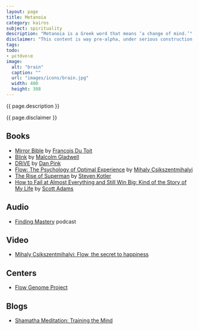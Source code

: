 ```yaml
---
layout: page
title: Metanoia
category: kairos
subject: spirituality
description: "Metanoia is a Greek word that means ‘a change of mind.’"
disclaimer: "This content is way pre-alpha, under serious construction. It is a chaotic mess of details that I want to organize and clarify and shape into something that creates value and tells a story. (Soon, hopefully!)"
tags:
todo:
- μετάνοια
image:
  alt: "brain"
  caption: ""
  url: "images/icons/brain.jpg"
  width: 400
  height: 308
---
```


{{ page.description }}

{{ page.disclaimer }}

Books
-----
* [Mirror Bible](http://www.mirrorbible.com/) by [Francois Du Toit](https://mobile.twitter.com/francoislydia)
* [Blink](http://gladwell.com/blink/) by [Malcolm Gladwell](https://mobile.twitter.com/Gladwell)
* [DRiVE](http://www.danpink.com/books/drive/) by [Dan Pink](https://mobile.twitter.com/danielpink)
* [Flow: The Psychology of Optimal Experience]() by [Mihaly Csikszentmihalyi]()
* [The Rise of Superman](http://riseofsuperman.com/) by [Steven Kotler](https://mobile.twitter.com/steven_kotler)
* [How to Fail at Almost Everything and Still Win Big: Kind of the Story of My Life](http://amazon.com/d/dp/B00COOFBA4) by [Scott Adams](https://twitter.com/scottadamssays)

Audio
-----
* [Finding Mastery](https://soundcloud.com/findingmastery) podcast

Video
-----
* [Mihaly Csikszentmihalyi: Flow, the secret to happiness](https://www.ted.com/talks/mihaly_csikszentmihalyi_on_flow)

Centers
----
* [Flow Genome Project](http://www.flowgenomeproject.com/)

Blogs
-----
* [Shamatha Meditation: Training the Mind](http://www.lionsroar.com/training-the-mind/)

